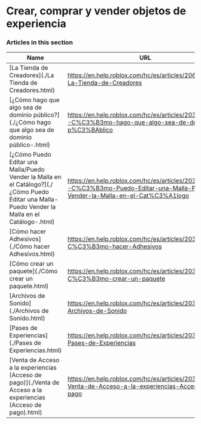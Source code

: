 # Crear, comprar y vender objetos de experiencia  
### Articles in this section
Name|URL
-|-
[La Tienda de Creadores](./La Tienda de Creadores.html) |https://en.help.roblox.com/hc/es/articles/206580683-La-Tienda-de-Creadores
[¿Cómo hago que algo sea de dominio público?](./¿Cómo hago que algo sea de dominio público-.html) |https://en.help.roblox.com/hc/es/articles/203313230--C%C3%B3mo-hago-que-algo-sea-de-dominio-p%C3%BAblico
[¿Cómo Puedo Editar una Malla/Puedo Vender la Malla en el Catálogo?](./¿Cómo Puedo Editar una Malla-Puedo Vender la Malla en el Catálogo-.html) |https://en.help.roblox.com/hc/es/articles/203313250--C%C3%B3mo-Puedo-Editar-una-Malla-Puedo-Vender-la-Malla-en-el-Cat%C3%A1logo
[Cómo hacer Adhesivos](./Cómo hacer Adhesivos.html) |https://en.help.roblox.com/hc/es/articles/203313930-C%C3%B3mo-hacer-Adhesivos
[Cómo crear un paquete](./Cómo crear un paquete.html) |https://en.help.roblox.com/hc/es/articles/203313910-C%C3%B3mo-crear-un-paquete
[Archivos de Sonido](./Archivos de Sonido.html) |https://en.help.roblox.com/hc/es/articles/203314070-Archivos-de-Sonido
[Pases de Experiencias](./Pases de Experiencias.html) |https://en.help.roblox.com/hc/es/articles/203314040-Pases-de-Experiencias
[Venta de Acceso a la experiencias (Acceso de pago)](./Venta de Acceso a la experiencias (Acceso de pago).html) |https://en.help.roblox.com/hc/es/articles/203314090-Venta-de-Acceso-a-la-experiencias-Acceso-de-pago
